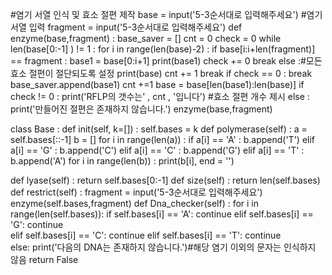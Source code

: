 #염기 서열 인식 및 효소 절편 제작
base = input('5-3순서대로 입력해주세요') #염기 서열 입력
fragment = input('5-3순서대로 입력해주세요') 
def enzyme(base,fragment) : 
    base_saver = [] 
    cnt = 0 
    check = 0 
    while len(base[0:-1] ) != 1 : 
        for i in range(len(base)-2) : 
            if base[i:i+len(fragment)] == fragment : 
                base1 = base[0:i+1] 
                print(base1) 
                check += 0 
                break 
        else :#모든 효소 절편이 절단되도록 설정
            print(base)
            cnt += 1
            break
        if check == 0 : 
            break 
        base_saver.append(base1) 
        cnt +=1 
        base = base[len(base1):len(base)] 
    if check != 0 : 
        print('RFLP의 갯수는' , cnt , '입니다') #효소 절편 개수 제시
    else : 
        print('만들어진 절편은 존재하지 않습니다.') 
enzyme(base,fragment) 

class Base : 
    def init(self, k=[]) : 
        self.bases = k 
    def polymerase(self) : 
        a = self.bases[::-1] 
        b = [] 
        for i in range(len(a)) : 
            if a[i] == 'A' : 
                b.append('T') 
            elif a[i] == 'G' : 
                b.append('C') 
            elif a[i] == 'C' : 
                b.append('G') 
            elif a[i] == 'T' : 
                b.append('A') 
        for i in range(len(b)) : 
            print(b[i], end = '') 

def lyase(self) : 
    return self.bases[0:-1] 
def size(self) :
    return len(self.bases) 
def restrict(self) : 
    fragment = input('5-3순서대로 입력해주세요')
    enzyme(self.bases,fragment)
def Dna_checker(self) : 
    for i in range(len(self.bases)): 
        if self.bases[i] == 'A': 
            continue 
        elif self.bases[i] == 'G':
            continue <br>
        elif self.bases[i] == 'C': 
            continue 
        elif self.bases[i] == 'T':
            continue <br>
    else: 
        print('다음의 DNA는 존재하지 않습니다.')#해당 염기 이외의 문자는 인식하지 않음
        return False 
